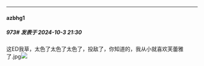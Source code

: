 ﻿
*****

####  azbhg1  
##### 973#       发表于 2024-10-3 21:30

这ED我草，太色了太色了太色了，投敌了，你知道的，我从小就喜欢芙蕾雅了.jpg<img src="https://static.saraba1st.com/image/smiley/face2017/081.png" referrerpolicy="no-referrer">

